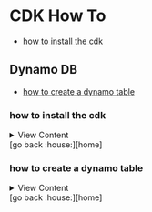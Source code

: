 # CDK How To

- [how to install the cdk][set-cdk]

## Dynamo DB
- [how to create a dynamo table][dyn-tab]

[set-cdk]:#how-to-install-the-cdk
[dyn-tab]:#how-to-create-a-dynamo-table
[home]:#cdk-how-to

### how to install the cdk

<details>
<summary>
View Content
</summary>

:link: **Reference**

- [Getting started with the AWS CDK](https://docs.aws.amazon.com/cdk/v2/guide/getting_started.html)

```
npm install -g aws-cdk
```

</details>
[go back :house:][home]


### how to create a dynamo table

<details>
<summary>
View Content
</summary>

```

```

</details>
[go back :house:][home]